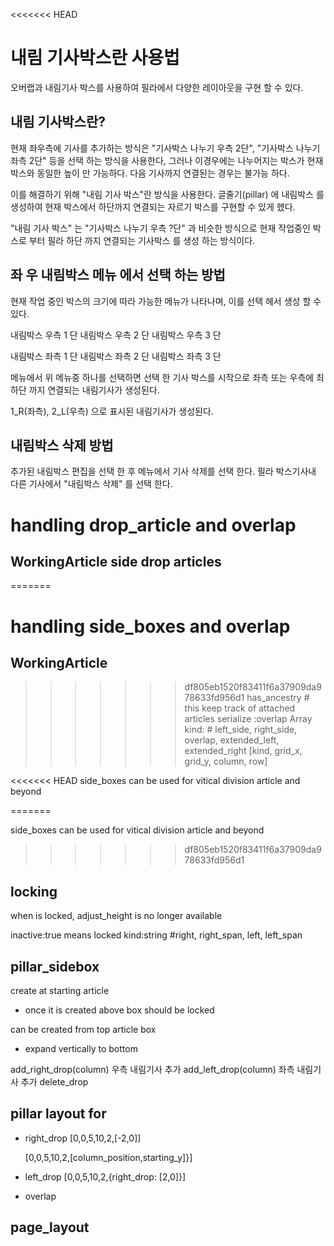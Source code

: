 <<<<<<< HEAD

# 내림 기사박스란 사용법

오버랩과 내림기사 박스를 사용하여 필라에서 다양한 레이아웃을 구현 할 수 있다.

## 내림 기사박스란?

현재 좌우측에 기사를 추가하는 방식은 "기사박스 나누기 우측 2단", "기사박스 나누기 좌측 2단" 등을 선택 하는 방식을 사용한다,
그러나 이경우에는 나누어지는 박스가 현재 박스와 동일한 높이 만 가능하다.
다음 기사까지 연결된는 경우는 불가능 하다.

이를 해결하기 위해 "내림 기사 박스"란 방식을 사용한다.
글줄기(pillar) 에 내림박스 를 생성하여 현재 박스에서 하단까지 연결되는 자르기 박스를 구현할 수 있게 헸다.

"내림 기사 박스" 는 "기사박스 나누기 우측 ?단" 과 비슷한 방식으로 현재 작업중인 박스로 부터
필라 하단 까지 연결되는 기사박스 를 생성 하는 방식이다.


## 좌 우 내림박스 메뉴 에서 선택 하는 방법

현재 작업 중인 박스의 크기에 따라 가능한 메뉴가 나타나며, 이를 선택 헤서 생성 할 수 있다.

내림박스 우측 1 단 
내림박스 우측 2 단 
내림박스 우측 3 단 

내림박스 좌측 1 단 
내림박스 좌측 2 단 
내림박스 좌측 3 단 

메뉴에서 위 메뉴중 하나를 선택하면 선택 한 기사 박스를 시작으로 좌측 또는 우측에 최하단 까지 연결되는 내림기사가 생성된다.

1_R(좌측), 2_L(우측) 으로 표시된 내림기사가 생성된다.

## 내림박스 삭제 방법

추가된 내림박스 편집을 선택 한 후 메뉴에서 기사 삭제를 선택 한다.
필라 박스기사내 다른 기사에서 "내림박스 삭제" 를 선택 한다.



# handling drop_article and overlap

## WorkingArticle side drop articles
=======
# handling side_boxes and overlap

## WorkingArticle
>>>>>>> df805eb1520f83411f6a37909da978633fd956d1
  has_ancestry # this keep track of attached articles 
  serialize :overlap Array 
    kind: # left_side, right_side, overlap, extended_left, extended_right
    [kind, grid_x, grid_y, column, row]

<<<<<<< HEAD
side_boxes can be used for vitical division article and beyond 

=======

side_boxes can be used for vitical division article and beyond 
>>>>>>> df805eb1520f83411f6a37909da978633fd956d1
## locking
  when is locked, adjust_height is no longer available

  inactive:true means locked
  kind:string #right, right_span, left, left_span

## pillar_sidebox
create at starting article
  - once it is created above box should be locked


can be created from top article box
  - expand vertically to bottom

  add_right_drop(column) 우측 내림기사 추가
  add_left_drop(column)  좌측 내림기사 추가
  delete_drop

## pillar layout for 
  - right_drop
    [0,0,5,10,2,[-2,0]]

    [0,0,5,10,2,[column_position,starting_y]}]
  - left_drop
    [0,0,5,10,2,{right_drop: [2,0]}]

  - overlap

## page_layout 
  